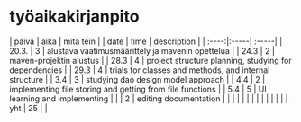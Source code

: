 # työaikakirjanpito

| päivä | aika | mitä tein  |
|  date | time | description  |
| :----:|:-----| :-----|
| 20.3. |  3   | alustava vaatimusmäärittely ja mavenin opettelua |
| 24.3  |  2   | maven-projektin alustus |
| 28.3  |  4   | project structure planning, studying for dependencies |
| 29.3  |  4   | trials for classes and methods, and internal structure |
|  3.4  |  3   | studying dao design model approach |
|  4.4  |  2   | implementing file storing and getting from file functions |
|  5.4  |  5   | UI learning and implementing |
|       |  2   | editing documentation |
|       |      |  |
|       |      |  |
|       |      |  |
| yht   |  25  |  | 
